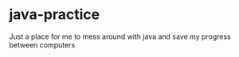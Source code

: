 # java-practice
Just a place for me to mess around with java and save my progress between computers
